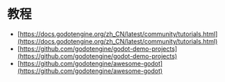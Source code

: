 # 教程

- [https://docs.godotengine.org/zh_CN/latest/community/tutorials.html](https://docs.godotengine.org/zh_CN/latest/community/tutorials.html)
- [https://github.com/godotengine/godot-demo-projects](https://github.com/godotengine/godot-demo-projects)
- [https://github.com/godotengine/awesome-godot](https://github.com/godotengine/awesome-godot)
